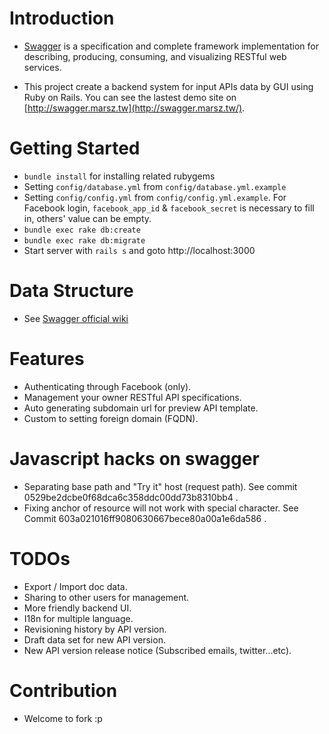 Introduction
============

* [Swagger](swagger.wordnik.com) is a specification and complete framework implementation for describing, producing, consuming, and visualizing RESTful web services.

* This project create a backend system for input APIs data by GUI using Ruby on Rails. You can see the lastest demo site on [http://swagger.marsz.tw](http://swagger.marsz.tw/).

Getting Started
======================

* `bundle install` for installing related rubygems
* Setting `config/database.yml` from `config/database.yml.example`
* Setting `config/config.yml` from `config/config.yml.example`. For Facebook login, `facebook_app_id` & `facebook_secret` is necessary to fill in, others' value can be empty.
* `bundle exec rake db:create`
* `bundle exec rake db:migrate`
* Start server with `rails s` and goto http://localhost:3000

Data Structure
==============

* See [Swagger official wiki](https://github.com/wordnik/swagger-core/wiki)

Features
========

* Authenticating through Facebook (only).
* Management your owner RESTful API specifications.
* Auto generating subdomain url for preview API template.
* Custom to setting foreign domain (FQDN).

Javascript hacks on swagger
===========================

* Separating base path and "Try it" host (request path). See commit 0529be2dcbe0f68dca6c358ddc00dd73b8310bb4 .
* Fixing anchor of resource will not work with special character. See Commit 603a021016ff9080630667bece80a00a1e6da586 .

TODOs
=====

* Export / Import doc data.
* Sharing to other users for management.
* More friendly backend UI.
* I18n for multiple language.
* Revisioning history by API version.
* Draft data set for new API version.
* New API version release notice (Subscribed emails, twitter...etc).

Contribution
============

* Welcome to fork :p